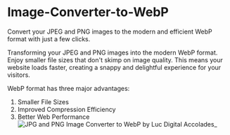 # Image-Converter-to-WebP
Convert your JPEG and PNG images to the modern and efficient WebP format with just a few clicks.

Transforming your JPEG and PNG images into the modern WebP format.
Enjoy smaller file sizes that don't skimp on image quality. 
This means your website loads faster, creating a snappy and delightful experience for your visitors.

WebP format has three major advantages:
1. Smaller File Sizes
2. Improved Compression Efficiency
3. Better Web Performance
![JPG and PNG Image Converter to WebP by Luc Digital Accolades_](https://github.com/luc-constantin/Image-Converter-to-WebP/assets/56940002/74fefa64-a54b-4ff2-9baf-8f387a2ef4f7)
